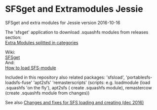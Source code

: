 # SFSget and Extramodules Jessie
SFSget and extra modules for Jessie version 2016-10-16

The 'sfsget' application to download .squashfs modules from releases section:   
[Extra Modules splitted in categories](https://github.com/DebianDog/SFSget/releases)  

Wiki:  
[SFSget](https://github.com/DebianDog/SFSget/wiki/SFSget)     
And:      
[How to load SFS-module](https://github.com/DebianDog/SFSget/wiki/How-to-load-SFS-module)

Included in this repository also related packages: 'sfsload', 'portablesfs-loadsfs-fuse' 'apt2sfs' 'remasterscripts' (scripts: e.g. loadmodule (load .squashfs 'on the fly'), apt2sfs ( create .squashfs module), remastercow (create .squashfs module from changes))

See also [Changes and fixes for SFS loading and creating (dec 2016)](https://github.com/DebianDog/SFSget/blob/master/Changes%20and%20fixes%20for%20SFS%20loading%20and%20creating%20(dec%202016).md)   

